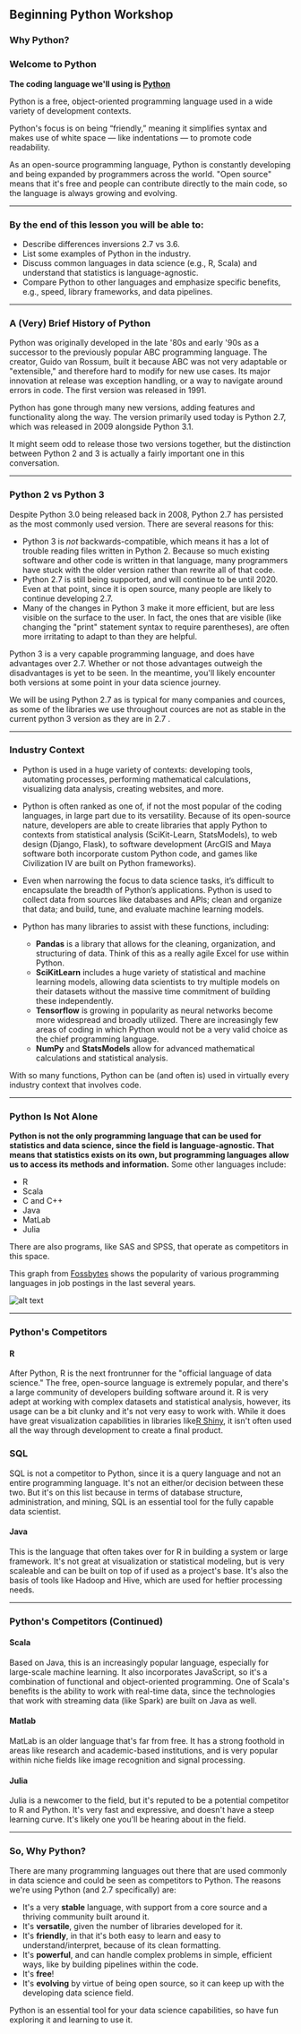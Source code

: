 ## Beginning Python Workshop
### Why Python?

### Welcome to Python

**The coding language we'll using is [Python](https://www.python.org/)**

Python is a free, object-oriented programming language used in a wide variety of development contexts.

Python's focus is on being “friendly,” meaning it simplifies syntax and makes use of white space — like indentations — to promote code readability.

As an open-source programming language, Python is constantly developing and being expanded by programmers across the world. "Open source" means that it's free and people can contribute directly to the main code, so the language is always growing and evolving.

----------------------------------

### By the end of this lesson you will be able to:

+ Describe differences inversions 2.7 vs 3.6.
+ List some examples of Python in the industry.
+ Discuss common languages in data science (e.g., R, Scala) and understand that statistics is language-agnostic.
+ Compare Python to other languages and emphasize specific benefits, e.g., speed, library frameworks, and data pipelines.

----------------------------------

### A (Very) Brief History of Python

Python was originally developed in the late '80s and early '90s as a successor to the previously popular ABC programming language. The creator, Guido van Rossum, built it because ABC was not very adaptable or "extensible," and therefore hard to modify for new use cases. Its major innovation at release was exception handling, or a way to navigate around errors in code. The first version was released in 1991.

Python has gone through many new versions, adding features and functionality along the way. The version primarily used today is Python 2.7, which was released in 2009 alongside Python 3.1.

It might seem odd to release those two versions together, but the distinction between Python 2 and 3 is actually a fairly important one in this conversation.

----------------------------------

### Python 2 vs Python 3

Despite Python 3.0 being released back in 2008, Python 2.7 has persisted as the most commonly used version. There are several reasons for this:
- Python 3 is *not* backwards-compatible, which means it has a lot of trouble reading files written in Python 2. Because so much existing software and other code is written in that language, many programmers have stuck with the older version rather than rewrite all of that code.
- Python 2.7 is still being supported, and will continue to be until 2020. Even at that point, since it is open source, many people are likely to continue developing 2.7.
- Many of the changes in Python 3 make it more efficient, but are less visible on the surface to the user. In fact, the ones that are visible (like changing the "print" statement syntax to require parentheses), are often more irritating to adapt to than they are helpful.

Python 3 is a very capable programming language, and does have advantages over 2.7. Whether or not those advantages outweigh the disadvantages is yet to be seen. In the meantime, you'll likely encounter both versions at some point in your data science journey.

We will be using Python 2.7 as is typical for many companies and cources, as some of the libraries we use throughout cources are not as stable in the current python 3 version as they are in 2.7 .

----------------------------------

### Industry Context

- Python is used in a huge variety of contexts: developing tools, automating processes, performing mathematical calculations, visualizing data analysis, creating websites, and more.

- Python is often ranked as one of, if not the most popular of the coding languages, in large part due to its versatility. Because of its open-source nature, developers are able to create libraries that apply Python to contexts from statistical analysis (SciKit-Learn, StatsModels), to web design (Django, Flask), to software development (ArcGIS and Maya software both incorporate custom Python code, and games like Civilization IV are built on Python frameworks).

- Even when narrowing the focus to data science tasks, it’s difficult to encapsulate the breadth of Python’s applications. Python is used to collect data from sources like databases and APIs; clean and organize that data; and build, tune, and evaluate machine learning models.

- Python has many libraries to assist with these functions, including:
  - **Pandas** is a library that allows for the cleaning, organization, and structuring of data. Think of this as a really agile Excel for use within Python.
  - **SciKitLearn** includes a huge variety of statistical and machine learning models, allowing data scientists to try multiple models on their datasets without the massive time commitment of building these independently.
  - **Tensorflow** is growing in popularity as neural networks become more widespread and broadly utilized. There are increasingly few areas of coding in which Python would not be a very valid choice as the chief programming language.
  - **NumPy** and **StatsModels** allow for advanced mathematical calculations and statistical analysis.

With so many functions, Python can be (and often is) used in virtually every industry context that involves code.
<!--
----------------------------------

_Slide Title_: Python Use Case: Dropbox

_Slide Content_:

Dropbox, the familiar file storage and sharing utility, is built almost entirely on Python. In fact, at PyCon in 2011, engineer Rian Hunter said that 99.9% of Dropbox’s code is written in Python. This includes everything from the server back-end, to the desktop client, to its data analytics. At the same conference, Hunter noted that Dropbox saves 1 million files every 15 minutes, which was more than tweets per minute at the time.

Because the entire stack is in Python, Dropbox data scientists can easily integrate information and perform analytics on large-scale network collaboration. Some examples of analytics performed include account prospecting and prioritization, managing sales-opportunity scores, and building a recommendation engine to help customers understand the best ways to use the software.  
-->

----------------------------------

### Python Is Not Alone

**Python is not the only programming language that can be used for statistics and data science, since the field is language-agnostic. That means that statistics exists on its own, but programming languages allow us to access its methods and information.**
Some other languages include:
- R
- Scala
- C and C++
- Java
- MatLab
- Julia

There are also programs, like SAS and SPSS, that operate as competitors in this space.

This graph from [Fossbytes](https://fossbytes.com/popular-top-programming-languages-machine-learning-data-science/) shows the popularity of various programming languages in job postings in the last several years.

![alt text](assets/programminglanguagespopularity.png)

----------------------------------

### Python's Competitors

#### R
After Python, R is the next frontrunner for the "official language of data science." The free, open-source language is extremely popular, and there's a large community of developers building software around it. R is very adept at working with complex datasets and statistical analysis, however, its usage can be a bit clunky and it's not very easy to work with. While it does have great visualization capabilities in libraries like[R Shiny](https://shiny.rstudio.com/), it isn't often used all the way through development to create a final product. 

### SQL
SQL is not a competitor to Python, since it is a query language and not an entire programming language. It's not an either/or decision between these two. But it's on this list because in terms of database structure, administration, and mining, SQL is an essential tool for the fully capable data scientist.

#### Java
This is the language that often takes over for R in building a system or large framework. It's not great at visualization or statistical modeling, but is very scaleable and can be built on top of if used as a project's base. It's also the basis of tools like Hadoop and Hive, which are used for heftier processing needs.

----------------------------------

### Python's Competitors (Continued)

#### Scala
Based on Java, this is an increasingly popular language, especially for large-scale machine learning. It also incorporates JavaScript, so it's a combination of functional and object-oriented programming. One of Scala's benefits is the ability to work with real-time data, since the technologies that work with streaming data (like Spark) are built on Java as well.

#### Matlab
MatLab is an older language that's far from free. It has a strong foothold in areas like research and academic-based institutions, and is very popular within niche fields like image recognition and signal processing.

#### Julia
Julia is a newcomer to the field, but it's reputed to be a potential competitor to R and Python. It's very fast and expressive, and doesn't have a steep learning curve. It's likely one you'll be hearing about in the field.


----------------------------------

### So, Why Python?

There are many programming languages out there that are used commonly in data science and could be seen as competitors to Python. The reasons we're using Python (and 2.7 specifically) are:
- It's a very **stable** language, with support from a core source and a thriving community built around it.
- It's **versatile**, given the number of libraries developed for it.
- It's **friendly**, in that it's both easy to learn and easy to understand/interpret, because of its clean formatting.
- It's **powerful**, and can handle complex problems in simple, efficient ways, like by building pipelines within the code.
- It's **free**!
- It's **evolving** by virtue of being open source, so it can keep up with the developing data science field.

Python is an essential tool for your data science capabilities, so have fun exploring it and learning to use it.
